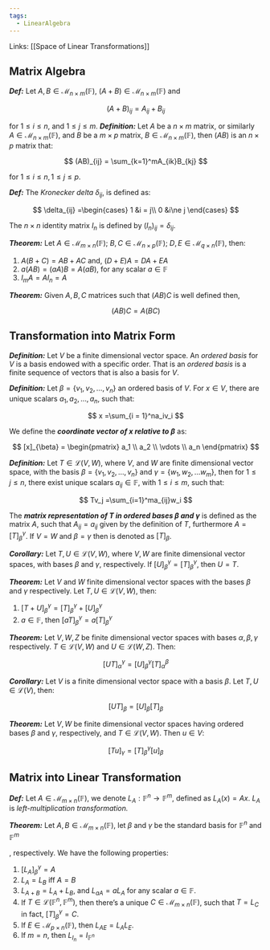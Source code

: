```yaml
---
tags:
  - LinearAlgebra
---
```

Links: [[Space of Linear Transformations]]
## Matrix Algebra
_**Def:**_ Let $A, B\in\mathcal{M}_{n\times m}(\mathbb{F})$, $(A + B)\in\mathcal{M}_{n\times m}(\mathbb{F})$ and

$$ (A+B)_{ij}=A_{ij} +B_{ij} $$

for $1\le i\le n$, and $1\le j \le m.$
_**Definition:**_ Let $A$ be a $n\times m$ matrix, or similarly $A\in\mathcal{M}_{n\times m}(\mathbb{F})$, and $B$ be a $m\times p$ matrix, $B\in\mathcal{M}_{n\times m}(\mathbb{F})$, then $(AB)$ is an $n\times p$ matrix that:

$$ (AB)_{ij} = \sum_{k=1}^mA_{ik}B_{kj} $$

for $1\le i\le n, 1\le j\le p$.

_**Def:**_ The _Kronecker delta_ $\delta_{ij}$, is defined as:

$$ \delta_{ij} =\begin{cases} 1 &i = j\\ 0 &i\ne j \end{cases} $$

The $n\times n$ identity matrix $I_n$ is defined by $(I_n)_{ij} = \delta_{ij}$.

_**Theorem:**_ Let $A\in\mathcal{M}_{m\times n}(\mathbb{F})$; $B, C\in\mathcal{M}_{n\times p}(\mathbb{F})$; $D, E\in\mathcal{M}_{q\times n}(\mathbb{F})$, then:

1. $A(B+C) = AB +AC$ and, $(D+E)A = DA + EA$
2. $a(AB) = (aA)B = A(aB)$, for any scalar $a\in\mathbb{F}$
3. $I_mA = AI_n= A$

_**Theorem:**_ Given $A, B, C$ matrices such that $(AB)C$ is well defined then,

$$ (AB)C =A(BC) $$

## Transformation into Matrix Form
_**Definition:**_ Let $V$ be a finite dimensional vector space. An _ordered basis_ for $V$ is a basis endowed with a specific order. That is an _ordered basis_ is a finite sequence of vectors that is also a basis for $V$.

_**Definition:**_ Let $\beta =\{v_1, v_2, \dots, v_n\}$ an ordered basis of $V$. For $x\in V$, there are unique scalars $a_1, a_2, \dots, a_n$, such that:

$$ x =\sum_{i = 1}^na_iv_i $$

We define the _**coordinate vector of $x$ relative to $\beta$**_ as:

$$ [x]_{\beta} = \begin{pmatrix} a_1 \\ a_2 \\ \vdots \\ a_n \end{pmatrix} $$

_**Definition:**_ Let $T\in\mathcal{L}(V,W)$, where $V$, and $W$ are finite dimensional vector space, with the basis $\beta = \{v_1, v_2, \dots, v_n\}$ and $\gamma = \{w_1, w_2, \dots w_m\}$, then for $1 \le j\le n$, there exist unique scalars $a_{ij}\in\mathbb{F}$, with $1\le i \le m$, such that:

$$ Tv_j =\sum_{i=1}^ma_{ij}w_i $$

The _**matrix representation of $T$ in ordered bases $\beta$ and $\gamma$**_ is defined as the matrix $A$, such that $A_{ij} = a_{ij}$ given by the definition of $T$, furthermore $A = [T]_\beta^\gamma$. If $V = W$ and $\beta = \gamma$ then is denoted as $[T]_\beta$.

_**Corollary:**_ Let $T, U\in\mathcal{L}(V,W)$, where $V, W$ are finite dimensional vector spaces, with bases $\beta$ and $\gamma,$ respectively. If $[U]_\beta^\gamma = [T]_\beta^\gamma$, then $U = T$.

_**Theorem:**_ Let $V$ and $W$ finite dimensional vector spaces with the bases $\beta$ and $\gamma$ respectively. Let $T, U \in\mathcal{L}(V,W)$, then:

1. $[T + U]_\beta^\gamma = [T]_\beta^\gamma + [U]_\beta^\gamma$
2. $a\in\mathbb{F}$, then $[aT]_\beta^\gamma = a[T]_\beta^\gamma$

_**Theorem:**_ Let $V, W, Z$ be finite dimensional vector spaces with bases $\alpha,\beta, \gamma$ respectively. $T\in\mathcal{L}(V,W)$ and $U\in\mathcal{L}(W,Z)$. Then:

$$ [UT]_\alpha^\gamma = [U]_\beta^\gamma[T]^\beta_\alpha $$

_**Corollary:**_ Let $V$ is a finite dimensional vector space with a basis $\beta$. Let $T,U\in\mathcal{L}(V)$, then:

$$ [UT]_\beta =[U]_\beta[T]_\beta $$

_**Theorem:**_ Let $V, W$ be finite dimensional vector spaces having ordered bases $\beta$ and $\gamma,$ respectively, and $T\in\mathcal{L}(V,W)$. Then $u\in V$:

$$ [Tu]_\gamma = [T]_{\beta}^\gamma[u]_\beta $$

## Matrix into Linear Transformation

_**Def:**_ Let $A\in\mathcal{M}_{m\times n}(\mathbb{F})$, we denote $L_A:\mathbb{F}^n\to\mathbb{F}^m$, defined as $L_A(x) = Ax$. $L_A$ is _left-multiplication transformation._

_**Theorem:**_ Let $A, B\in\mathcal{M}_{m\times n}(\mathbb{F})$, let $\beta$ and $\gamma$ be the standard basis for $\mathbb{F}^n$ and $\mathbb{F}^m$

, respectively. We have the following properties:

1. $[L_A]_\beta^\gamma = A$
2. $L_A = L_B$ iff $A= B$
3. $L_{A+B} = L_A + L_B$, and $L_{aA} = aL_A$ for any scalar $a\in\mathbb{F}$.
4. If $T\in\mathcal{L}(\mathbb{F}^n, \mathbb{F}^m)$, then there’s a unique $C\in\mathcal{M}_{m\times n}(\mathbb{F})$, such that $T =L_C$ in fact, $[T]_\beta^\gamma = C$.
5. If $E\in\mathcal{M}_{p\times n}(\mathbb{F})$, then $L_{AE} = L_AL_E$.
6. If $m=n,$ then $L_{I_n} = I_{\mathbb{F}^n}$